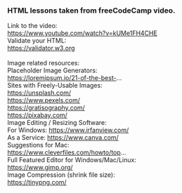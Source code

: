 ### HTML lessons taken from freeCodeCamp video.
Link to the video:
<br>https://www.youtube.com/watch?v=kUMe1FH4CHE<br>
Validate your HTML:
<br>https://validator.w3.org
<br><br>
Image related resources:
<br>Placeholder Image Generators:
<br>https://loremipsum.io/21-of-the-best-...
<br>Sites with Freely-Usable Images:
<br>https://unsplash.com/
<br>https://www.pexels.com/
<br>https://gratisography.com/
<br>https://pixabay.com/
<br>Image Editing / Resizing Software:
<br>For Windows: https://www.irfanview.com/
<br>As a Service: https://www.canva.com/
<br>Suggestions for Mac:
<br>https://www.cleverfiles.com/howto/top...
<br>Full Featured Editor for Windows/Mac/Linux:
<br>https://www.gimp.org/
<br>Image Compression (shrink file size):
<br>https://tinypng.com/